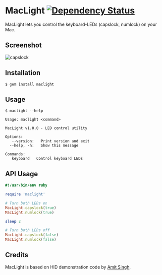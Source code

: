 # MacLight [![Dependency Status](https://gemnasium.com/busyloop/maclight.png)](https://gemnasium.com/busyloop/maclight)

MacLight lets you control the keyboard-LEDs (capslock, numlock) on your Mac.

## Screenshot

![capslock](https://github.com/busyloop/maclight/raw/master/ass/screenshot_capslock.jpg?raw=true)

## Installation

    $ gem install maclight

## Usage

```
$ maclight --help

Usage: maclight <command>

MacLight v1.0.0 - LED control utility

Options:
   --version:   Print version and exit
  --help, -h:   Show this message

Commands:
   keyboard   Control keyboard LEDs
```


## API Usage

```ruby
#!/usr/bin/env ruby

require 'maclight'

# Turn both LEDs on
MacLight.capslock(true)
MacLight.numlock(true)

sleep 2

# Turn both LEDs off
MacLight.capslock(false)
MacLight.numlock(false)
```

## Credits

MacLight is based on HID demonstration code by [Amit Singh](http://googlemac.blogspot.de/2008/04/manipulating-keyboard-leds-through.html).
